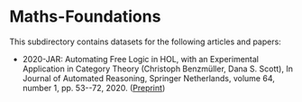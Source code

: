 # Maths-Foundations

This subdirectory contains datasets for the following articles and papers:

- 2020-JAR: Automating Free Logic in HOL, with an Experimental Application in Category Theory (Christoph Benzmüller, Dana S. Scott), In Journal of Automated Reasoning, Springer Netherlands, volume 64, number 1, pp. 53--72, 2020. ([Preprint](http://doi.org/10.13140/RG.2.2.11432.83202))
